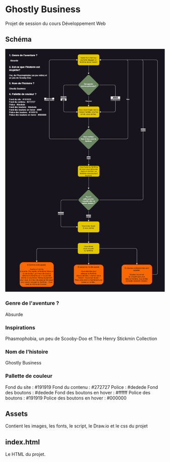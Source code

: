 # Ghostly Business
Projet de session du cours Développement Web

## Schéma
![Schéma Ghostly Business](./assets/drawio/schema.png)

### Genre de l'aventure ?
Absurde
   
### Inspirations
Phasmophobia, un peu de Scooby-Doo et The Henry Stickmin Collection

### Nom de l'histoire
Ghostly Business

### Pallette de couleur
Fond du site : #191919
Fond du contenu : #272727
Police : #dedede
Fond des boutons : #dedede
Fond des boutons en hover : #ffffff
Police des boutons : #191919
Police des boutons en hover : #000000

## Assets
Contient les images, les fonts, le script, le Draw.io et le css du projet

## index.html
Le HTML du projet.
